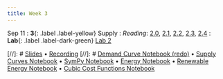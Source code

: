 ```yaml
---
title: Week 3
---
```


Sep 11
: **3**{: .label .label-yellow} Supply
: *Reading*: [2.0](https://data-88e.github.io/textbook/content/02-supply/index.html), [2.1](https://data-88e.github.io/textbook/content/02-supply/01-supply.html), [2.2](https://data-88e.github.io/textbook/content/02-supply/02-eep147-example.html), [2.3](https://data-88e.github.io/textbook/content/02-supply/03-market-equilibria.html), [2.4](https://data-88e.github.io/textbook/content/02-supply/04-sympy.html)
: **Lab**{: .label .label-dark-green} [Lab 2](https://datahub.berkeley.edu/hub/user-redirect/git-pull?repo=https%3A%2F%2Fgithub.com%2Fdata-88e%2Ffa24-materials&branch=main&urlpath=tree%2Ffa24-materials%2Flab%2Flab02%2Flab02.ipynb)

[//]: # [Slides]() &#8226; [Recording]()
[//]: # [Demand Curve Notebook (redo)]() &#8226; [Supply Curves Notebook]() &#8226; [SymPy Notebook]() &#8226; [Energy Notebook]() &#8226; [Renewable Energy Notebook]() &#8226; [Cubic Cost Functions Notebook]()
